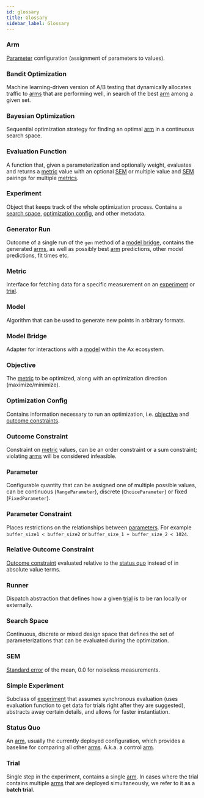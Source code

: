 ```yaml
---
id: glossary
title: Glossary
sidebar_label: Glossary
---
```

### Arm
[Parameter](glossary.md#parameter) configuration (assignment of parameters to values).
### Bandit Optimization
Machine learning-driven version of A/B testing that dynamically allocates traffic to [arms](glossary.md#arm) that are performing well, in search of the best [arm](glossary.md#arm) among a given set.
### Bayesian Optimization
Sequential optimization strategy for finding an optimal [arm](glossary.md#arm) in a continuous search space.
### Evaluation Function
A function that, given a parameterization and optionally weight, evaluates and returns a [metric](glossary.md#metric) value with an optional [SEM](glossary.md#sem) or multiple value and [SEM](glossary.md#sem) pairings for multiple [metrics](glossary.md#metric).
### Experiment
Object that keeps track of the whole optimization process. Contains a [search space](glossary.md#search-space), [optimization config](glossary.md#optimization-config), and other metadata.
### Generator Run
Outcome of a single run of the `gen` method of a [model bridge](glossary.md#model-bridge), contains the generated [arms](glossary.md#arm), as well as possibly best [arm](glossary.md#arm) predictions, other model predictions, fit times etc.
### Metric
Interface for fetching data for a specific measurement on an [experiment](glossary.md#experiment) or [trial](glossary.md#trial).
### Model
Algorithm that can be used to generate new points in arbitrary formats.
### Model Bridge
Adapter for interactions with a [model](glossary.md#model) within the Ax ecosystem.
### Objective
The [metric](glossary.md#metric) to be optimized, along with an optimization direction (maximize/minimize).
### Optimization Config
Contains information necessary to run an optimization, i.e. [objective](glossary.md#objective) and [outcome constraints](glossary#outcome-constraints).
### Outcome Constraint
Constraint on [metric](glossary.md#metric) values, can be an order constraint or a sum constraint; violating [arms](glossary.md#arm) will be considered infeasible.
### Parameter
Configurable quantity that can be assigned one of multiple possible values, can be continuous (`RangeParameter`), discrete (`ChoiceParameter`) or fixed (`FixedParameter`).
### Parameter Constraint
Places restrictions on the relationships between [parameters](glossary.md#parameter).  For example `buffer_size1 < buffer_size2` or `buffer_size_1 + buffer_size_2 < 1024`.
### Relative Outcome Constraint
[Outcome constraint](glossary.md#outcome-constraint) evaluated relative to the [status quo](glossary.md#status-quo) instead of in absolute value terms.
### Runner
Dispatch abstraction that defines how a given [trial](glossary.md#trial) is to be ran locally or externally.
### Search Space
Continuous, discrete or mixed design space that defines the set of parameterizations that can be evaluated during the optimization.
### SEM
[Standard error](https://en.wikipedia.org/wiki/Standard_error) of the mean, 0.0 for noiseless measurements.
### Simple Experiment
Subclass of [experiment](glossary.md#experiment) that assumes synchronous evaluation (uses evaluation function to get data for trials right after they are suggested), abstracts away certain details, and allows for faster instantiation.
### Status Quo
An [arm](glossary.md#arm), usually the currently deployed configuration, which provides a baseline for comparing all other [arms](glossary.md#arm). A.k.a. a control [arm](glossary.md#arm).
### Trial
Single step in the experiment, contains a single [arm](glossary.md#arm). In cases where the trial contains multiple [arms](glossary.md#arm) that are deployed simultaneously, we refer to it as a **batch trial**.
